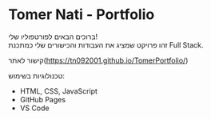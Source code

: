 # Tomer Nati - Portfolio 

ברוכים הבאים לפורטפוליו שלי!  
זהו פרויקט שמציג את העבודות והכישורים שלי כמתכנת Full Stack.  

 קישור לאתר(https://tn092001.github.io/TomerPortfolio/)

 טכנולוגיות בשימוש:
- HTML, CSS, JavaScript
- GitHub Pages
- VS Code
